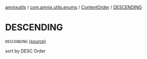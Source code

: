 [amnixutils](../../index.md) / [com.amnix.utils.enums](../index.md) / [ContentOrder](index.md) / [DESCENDING](./-d-e-s-c-e-n-d-i-n-g.md)

# DESCENDING

`DESCENDING` [(source)](https://github.com/AmniX/amnixUtils/tree/master/amnixutils/src/main/java/com/amnix/utils/enums/ContentOrder.kt#L10)

sort by DESC Order

